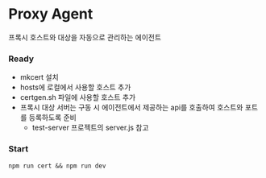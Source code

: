 # Proxy Agent

프록시 호스트와 대상을 자동으로 관리하는 에이전트

### Ready
- mkcert 설치
- hosts에 로컬에서 사용할 호스트 추가
- certgen.sh 파일에 사용할 호스트 추가
- 프록시 대상 서버는 구동 시 에이전트에서 제공하는 api를 호출하여 호스트와 포트를 등록하도록 준비
  - test-server 프로젝트의 server.js 참고

### Start
```
npm run cert && npm run dev
```